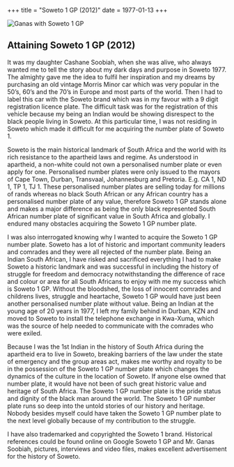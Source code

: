 +++
title = "Soweto 1 GP (2012)"
date = 1977-01-13
+++

![Ganas with Soweto 1 GP](/index.jpg)

## Attaining Soweto 1 GP (2012)

It was my daughter Cashane Soobiah, when she was alive, who always wanted me to tell the story about my dark days and purpose in Soweto 1977. The almighty gave me the idea to fulfil her inspiration and my dreams by purchasing an old vintage Morris Minor car which was very popular in the 50’s, 60’s and the 70’s in Europe and most parts of the world. Then I had to label this car with the Soweto brand which was in my favour with a 9 digit registration licence plate. The difficult task was for the registration of this vehicle because my being an Indian would be showing disrespect to the black people living in Soweto. At this particular time, I was not residing in Soweto which made it difficult for me acquiring the number plate of Soweto 1.

Soweto is the main historical landmark of South Africa and the world with its rich resistance to the apartheid laws and regime. As understood in apartheid, a non-white could not own a personalised number plate or even apply for one. Personalised number plates were only issued to the mayors of Cape Town, Durban, Transvaal, Johannesburg and Pretoria. E.g. CA 1, ND 1, TP 1, TJ 1. These personalised number plates are selling today for millions of rands whereas no black South African or any African country has a personalised number plate of any value, therefore Soweto 1 GP stands alone and makes a major difference as being the only black represented South African number plate of significant value in South Africa and globally. I endured many obstacles acquiring the Soweto 1 GP number plate. 

I was also interrogated knowing why I wanted to acquire the Soweto 1 GP number plate. Soweto has a lot of historic and important community leaders and comrades and they were all rejected of the number plate. Being an Indian South African, I have risked and sacrificed everything I had to make Soweto a historic landmark and was successful in including the history of struggle for freedom and democracy notwithstanding the difference of race and colour or area for all South Africans to enjoy with me my success which is Soweto 1 GP. Without the bloodshed, the loss of innocent comrades and childrens lives, struggle and heartache, Soweto 1 GP would have just been another personalised number plate without value. Being an Indian at the young age of 20 years in 1977, I left my family behind in Durban, KZN and moved to Soweto to install the telephone exchange in Kwa-Xuma, which was the source of help needed to communicate with the comrades who were exiled. 

Because I was the 1st Indian in the history of South Africa during the apartheid era to live in Soweto, breaking barriers of the law under the state of emergency and the group areas act, makes me worthy and royalty to be in the possession of the Soweto 1 GP number plate which changes the dynamics of the culture in the location of Soweto. If anyone else owned that number plate, it would have not been of such great historic value and heritage of South Africa. The Soweto 1 GP number plate is the pride status and dignity of the black man around the world. The Soweto 1 GP number plate runs so deep into the untold stories of our history and heritage. Nobody besides myself could have taken the Soweto 1 GP number plate to the next level globally because of my contribution to the struggle. 

I have also trademarked and copyrighted the Soweto 1 brand. Historical references could be found online on Google Soweto 1 GP and Mr. Ganas Soobiah, pictures, interviews and video files, makes excellent advertisement for the history of Soweto.
